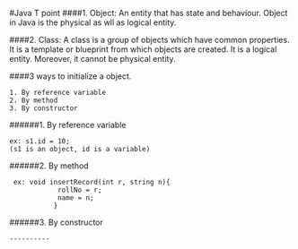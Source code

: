 #Java T point 
####1. Object: 
    An entity that has state and behaviour. Object in Java is the physical as wll as logical entity.

####2. Class: 
    A class is a group of objects which have common properties. It is a template or blueprint from which
    objects are created. It is a logical entity. Moreover, it cannot be physical entity.
 
####3 ways to initialize a object.   

    1. By reference variable
    2. By method
    3. By constructor
    
 ######1. By reference variable
 
    ex: s1.id = 10;
    (s1 is an object, id is a variable)
 
 ######2. By method
 
     ex: void insertRecord(int r, string n){
                rollNo = r;
                name = n;
               }
 ######3. By constructor
 
    ----------
 